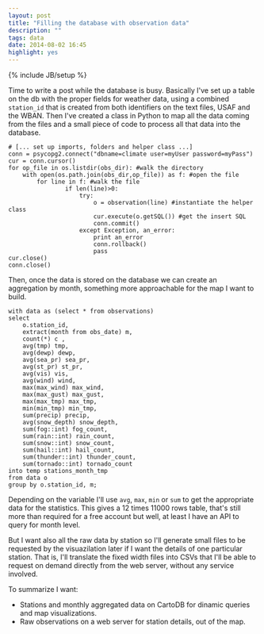 ```yaml
---
layout: post
title: "Filling the database with observation data"
description: ""
tags: data
date: 2014-08-02 16:45
highlight: yes
---
```

{% include JB/setup %}

Time to write a post while the database is busy. Basically I've set up a table on the db with the proper fields for weather data, using a combined ``station_id`` that is created from both identifiers on the text files, USAF and the WBAN. Then I've created a class in Python to map all the data coming from the files and a small piece of code to process all that data into the database.

	# [... set up imports, folders and helper class ...]
	conn = psycopg2.connect("dbname=climate user=myUser password=myPass")
	cur = conn.cursor()
	for op_file in os.listdir(obs_dir): #walk the directory
	    with open(os.path.join(obs_dir,op_file)) as f: #open the file
	        for line in f: #walk the file
	                if len(line)>0:
	                    try:
	                        o = observation(line) #instantiate the helper class
	                        cur.execute(o.getSQL()) #get the insert SQL
	                        conn.commit()
	                    except Exception, an_error:
	                        print an_error
	                        conn.rollback()
	                        pass
	cur.close()
	conn.close()

Then, once the data is stored on the database we can create an aggregation by month, something more approachable for the map I want to build.


	with data as (select * from observations)
	select
		o.station_id,
		extract(month from obs_date) m,
		count(*) c ,
		avg(tmp) tmp,
		avg(dewp) dewp,
		avg(sea_pr) sea_pr,
		avg(st_pr) st_pr,
		avg(vis) vis,
		avg(wind) wind,
		max(max_wind) max_wind,
		max(max_gust) max_gust,
		max(max_tmp) max_tmp,
		min(min_tmp) min_tmp,
		sum(precip) precip,
		avg(snow_depth) snow_depth,
		sum(fog::int) fog_count,
		sum(rain::int) rain_count,
		sum(snow::int) snow_count,
		sum(hail::int) hail_count,
		sum(thunder::int) thunder_count,
		sum(tornado::int) tornado_count
	into temp stations_month_tmp
	from data o
	group by o.station_id, m;


Depending on the variable I'll use ``avg``, ``max``, ``min`` or ``sum`` to get the appropriate data for the statistics. This gives a 12 times 11000 rows table, that's still more than required for a free account but well, at least I have an API to query for month level.

But I want also all the raw data by station so I'll generate small files to be requested by the visuazilation later if I want the details of one particular station. That is, I'll translate the fixed width files into CSVs that I'll be able to request on demand directly from the web server, without any service involved.

To summarize I want:

- Stations and monthly aggregated data on CartoDB for dinamic queries and map visualizations.
- Raw observations on a web server for station details, out of the map.